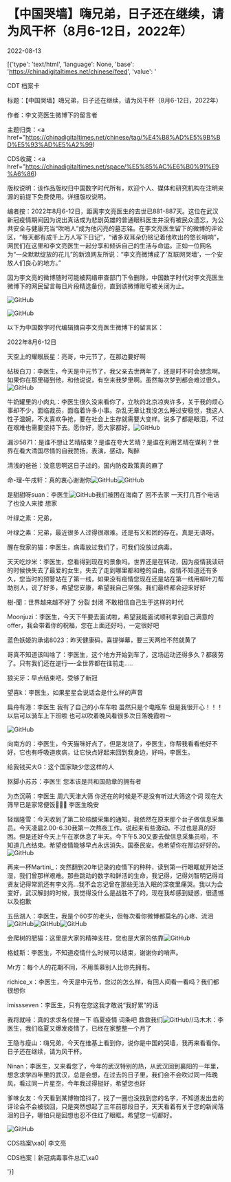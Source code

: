 # 【中国哭墙】嗨兄弟，日子还在继续，请为风干杯（8月6-12日，2022年）

2022-08-13

[{'type': 'text/html', 'language': None, 'base': 'https://chinadigitaltimes.net/chinese/feed', 'value': '

CDT 档案卡

标题：【中国哭墙】嗨兄弟，日子还在继续，请为风干杯（8月6-12日，2022年）

作者：李文亮医生微博下的留言者

主题归类：<a href="https://chinadigitaltimes.net/chinese/tag/%E4%B8%AD%E5%9B%BD%E5%93%AD%E5%A2%99)

CDS收藏：<a href="https://chinadigitaltimes.net/space/%E5%85%AC%E6%B0%91%E9%A6%86)

版权说明：该作品版权归中国数字时代所有，欢迎个人、媒体和研究机构在注明来源的前提下免费使用。详细版权说明。





编者按：2022年8月6-12日，距离李文亮医生的去世已881-887天。这位在武汉新冠疫情期间因为说出真话成为悲剧英雄的普通眼科医生并没有被民众遗忘，为公共安全与健康充当“吹哨人”成为他闪亮的墓志铭。在李文亮医生留下的微博的评论区，“每天都有成千上万人写下日记”，“诸多双耳朵仍铭记着他吹出的悠长哨响”，网民们在这里和李文亮医生一起分享和倾诉自己的生活与命运。正如一位网名为“一朵默默绽放的花儿”的新浪网友所说：“李文亮微博成了‘互联网哭墙’，一个安放人们良心的地方。”

因为李文亮的微博随时可能被网络审查部门下令删除，中国数字时代对李文亮医生微博下的网民留言每日片段精选备份，直到该微博账号被关闭为止。

![GitHub](https://chinadigitaltimes.net/chinese/files/2020/03/Screenshot-2020-03-13-10.48.21.png)

![GitHub](https://chinadigitaltimes.net/chinese/files/2020/03/Screenshot-2020-03-15-11.01.33.png)

以下为中国数字时代编辑摘自李文亮医生微博下的留言区：

2022年8月6-12日

天空上的耀眼辰星：亮哥，中元节了，在那边要好啊

砧板白刀：李医生，今天是中元节了，我父亲去世两年了，还是时不时会想念啊。如果你在那里碰到他，和他说说，有空来我梦里啊。虽然每次梦到都会难过很久。![GitHub](https://chinadigitaltimes.net/chinese/files/2022/08/post-685584-62f6f6b911e58.png)

牛奶罐里的小肉丸：李医生很久没来看你了，立秋的北京凉爽许多，关于我的烦心事却不少，面临裁员，面临着许多小事。杂乱无章让我没怎么睡过安稳觉，我这人性子温婉，不太喜欢争抢，要在社会上生存就需要大变样。说多了都是眼泪，不过在艰难也需要坚持下去。愿你好，愿大家都好。![GitHub](https://chinadigitaltimes.net/chinese/files/2022/08/post-685584-62f5fc32a2933.png)

漏沙5871：是谁不想让艺晴结束？是谁在夸大艺晴？是谁在利用艺晴在谋利？世界在看大清国尽情的自我赞扬，表演，感动，陶醉

清浅的爸爸：没意思啊这日子过的。国内防疫政策真的麻了

命-理-午戌轩：真的衷心谢谢你![GitHub](https://chinadigitaltimes.net/chinese/files/2022/08/post-685584-62f5f3d501e0d.png)![GitHub](https://chinadigitaltimes.net/chinese/files/2022/08/post-685584-62f5f3d501e0d.png)

是甜甜呀suan：李医生![GitHub](https://chinadigitaltimes.net/chinese/files/2022/08/post-685584-62f5f3d50f1fc.png)我们被困在海南了 回不去家 一天打几百个电话了也没人来接 想家

叶绿之素：兄弟，

叶绿之素：兄弟，最近很多人过得很艰难。还是有义和团的存在。真是无语呀。

醒在我家的猫：李医生，病毒放过我们了，可我们没放过病毒。

天天吃炒米：李医生，您看得到现在的景象吗。世界还是在转动，因为疫情我读研的时候快失去了最爱的女生，失去了走到哪里都和睦的自由。疫情不知道还有多久，您当时的预警站在了第一线，如果没有疫情您现在还是站在第一线用柳叶刀帮助别人，说了好多，希望您安康，希望我自己坚强。我们最终都会迎来好好

樹-聞：世界越来越不好了 分裂 封闭 不敢相信自己生于这样的时代

Moonjuzi：李医生，今天下午要去面试啦，希望我能面试顺利拿到自己满意的offer，我会带着你的祝福，您在上面还好吗，一定很好吧

蓝色妖姬的承诺8023：昨天健康码，喜提弹幕，要三天两检不然就黄了

哥真不知道该叫啥了：李医生，这个地方开始到车了，这场运动还得多久？都疲劳了。只有我们还在逆行—-全世界都在往前走…..

狼尖牙：早点结束吧，受够了新冠

望喜k：李医生，如果星星会说话会是什么样的声音

扁舟有港：李医生 我有了自己的小车车啦 虽然只是个电瓶车 但是我很开心！！！以后可以骑车上下班啦 也可以吹着晚风看很多次日落晚霞啦～

![GitHub](https://chinadigitaltimes.net/chinese/files/2022/08/image-1660285893911.png)

向南方的：李医生，今天猫咪好点了，但是发烧了，李医生，你帮我看看他好不好，它也有呼吸道疾病，让它快点好起来回到我身边，好吗，李医生。

给我钱买大G：这个国家缺少您这样的人

抠脚小苏苏：李医生 您本该是共和国勋章的拥有者

为杰沉萌：李医生 周六天津大筛 你还在的时候是不是没有听过大筛这个词 现在大筛早已是家常便饭🙏🙏🙏 李医生晚安

轻烟隆雪：今天收到了第二轮核酸采集的通知，我依然在原来那个台子做信息采集员。今天凌晨2.00-6.30我第一次熬夜工作。说起来有些激动。不过也是真的好困。但是还好今天上午在家休息了半天。今下午5.30又要去做信息采集员啦，不知道几点结束。希望疫情能够早点永远消失。国泰民安。也希望你在那边好好的。![GitHub](https://chinadigitaltimes.net/chinese/files/2022/08/post-685584-62f5fc3517098.png)

再来一杯Martini_：突然翻到20年记录的疫情下的种种，读到第一行眼眶就开始泛湿，我们曾那样艰难。那些跳动的数字和鲜活的生命，我记得，记得刘智明记得肖贤友记得常凯还有李文亮…我不会忘记曾在那些无法入眠的深夜里痛哭。我以为会变好，武汉解封的时候，我觉得没什么是战胜不了的。现在我却感到疑惑，很遗憾以及抱歉

五岳湖人：李医生，我是个60岁的老头，但每次看你微博都莫名的心疼、流泪![GitHub](https://chinadigitaltimes.net/chinese/files/2022/08/post-685584-62f5fc35aab8f.png)![GitHub](https://chinadigitaltimes.net/chinese/files/2022/08/post-685584-62f5fc35aab8f.png)![GitHub](https://chinadigitaltimes.net/chinese/files/2022/08/post-685584-62f5fc35aab8f.png)

会爬树的肥猫：这里是大家的精神支柱，您也是大家的依靠![GitHub](https://chinadigitaltimes.net/chinese/files/2022/08/post-685584-62f5fc3775c5f.png)

格蛙斯：李医生，不知道疫情什么时候可以结束，谢谢你的哨声。

Mr方：每个人的花期不同，不用羡慕别人比你先拥有。

richice_x：李医生，今天是中元节，您过的怎么样，有回人间看一看吗？我们都很想你

imissseven：李医生，只有在您这我才敢说“我好累”的话

我将就哇：真的求求各位搜一下 临夏疫情 词条吧 救救我们![GitHub](https://chinadigitaltimes.net/chinese/files/2022/08/post-685584-62f6f6b911e58.png)//马木木：李医生，我们临夏又爆发疫情了，已经在家整整一个月了

王隐与瘦山：嗨兄弟，今天在维基上看到你，说你是中国的哭墙，我再来看看你。 日子还在继续，请为风干杯。

Ninan：李医生，又来看您了，今年的武汉特别的热，从武汉回到襄阳的一年里，想念求学四年里的武汉，总是会想，在过去的日子里，我们会不会吹过同一阵晚风，看过同一片星空，今年我过得挺好，希望您也好

爹味女友：今天看到某博物馆抖了，找了一圈也没找到您的名字，不知道发出去的评论会不会被驳回，只是突然想起了三年前那段日子，天天看着有关于您的新闻落泪的日子，哪怕只是回想也忍不住红了眼眶。希望您一切都好。



![GitHub](https://chinadigitaltimes.net/chinese/files/2020/03/37-150x150.jpg)

CDS档案\xa0| 李文亮

CDS档案｜新冠病毒事件总汇\xa0

'}]